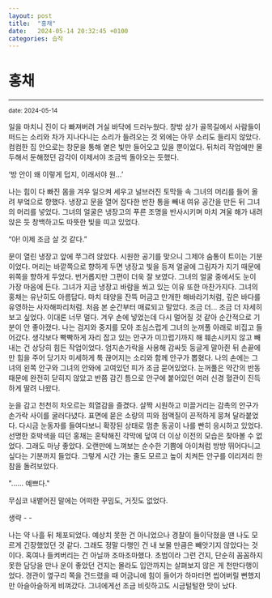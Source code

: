 ```yaml
---
layout: post
title:  "홍채"
date:   2024-05-14 20:32:45 +0100
categories: 습작
---
```


홍채
=============
- - -
  <sup>date:   2024-05-14</sup>


일을 마치니 진이 다 빠져버려 거실 바닥에 드러누웠다. 창밖 상가 골목길에서 사람들이 떠드는 소리와 차가 지나다니는 소리가 들려오는 것 외에는 아무 소리도 들리지 않았다. 컴컴한 집 안으로는 창문을 통해 옅은 빛만 들어오고 있을 뿐이었다. 뒤처리 작업에만 몰두해서 둔해졌던 감각이 이제서야 조금씩 돌아오는 듯했다.

‘방 안이 왜 이렇게 덥지, 이래서야 원…’

나는 힘이 다 빠진 몸을 겨우 일으켜 세우고 널브러진 토막들 속 그녀의 머리를 들어 올려 부엌으로 향했다. 냉장고 문을 열어 잡다한 반찬 통을 빼내 여유 공간을 만든 뒤 그녀의 머리를 넣었다. 그녀의 얼굴은 냉장고의 푸른 조명을 반사시키며 마치 겨울 해가 내려앉은 듯 창백하고도 따뜻한 빛을 띠고 있었다.

“아! 이제 조금 살 것 같다.”

문이 열린 냉장고 앞에 쭈그려 앉았다. 시원한 공기를 맞으니 그제야 숨통이 트이는 기분이었다. 머리는 바깥쪽으로 향하게 두면 냉장고 빛을 등져 얼굴에 그림자가 지기 때문에 위쪽을 향하게 두었다. 번거롭지만 그편이 더욱 잘 보였다. 그녀의 얼굴 중에서도 눈이 가장 마음에 든다. 그녀가 지금 냉장고 바람을 쐬고 있는 이유 또한 마찬가지다. 그녀의 홍채는 유난히도 아름답다. 마치 태양을 잔뜩 머금고 만개한 해바라기처럼, 깊은 바다를 유영하는 사자해파리처럼. 처음 본 순간부터 매료되고 말았다. 조금 더… 조금 더 자세히 보고 싶었다. 이대론 너무 멀다. 겨우 손에 넣었는데 다시 멀어질 것 같아 순간적으로 기분이 안 좋아졌다. 나는 검지와 중지를 모아 조심스럽게 그녀의 눈꺼풀 아래로 비집고 들어갔다. 생각보다 빡빡하게 자리 잡고 있는 안구가 미끄럽기까지 해 훼손시키지 않고 빼내는 건 상당히 힘든 작업이었다. 엄지손가락을 사용해 감싸듯 둥글게 말아쥔 뒤 손끝에만 힘을 주어 당기자 미세하게 툭 끊어지는 소리와 함께 안구가 뽑혔다. 나의 손에는 그녀의 왼쪽 안구와 그녀의 안와에 고여있던 피가 조금 묻어있었다. 눈꺼풀은 약간의 반동 때문에 완전히 닫히지 않았고 반쯤 감긴 틈으로 안구에 붙어있던 여러 신경 혈관이 진득하게 딸려 나왔다.

눈을 감고 천천히 차오르는 희열감을 즐겼다. 살짝 시원하고 미끌거리는 감촉의 안구가 손가락 사이를 굴러다녔다. 표면에 묻은 소량의 피와 점액질이 끈적하게 뭉쳐 달라붙었다. 다시금 눈동자를 들여다보니 확장된 상태로 멈춘 동공이 나를 빤히 응시하고 있었다. 선명한 호박색을 띠던 홍채는 혼탁해진 각막에 덮여 더 이상 이전의 모습은 찾아볼 수 없었다. 그래도 마냥 좋았다. 오랜만에 느껴보는 순수한 기쁨에 아이처럼 방방 뛰어다니고 싶다는 기분까지 들었다. 그렇게 시간 가는 줄도 모르고 높이 치켜든 안구를 이리저리 한참을 돌려보았다.

"...... 예쁘다."

무심코 내뱉어진 말에는 어떠한 꾸밈도, 거짓도 없었다.

생략 - -

나는 약 나흘 뒤 체포되었다. 예상치 못한 건 아니었으나 경찰이 들이닥쳤을 땐 나도 모르게 긴장했었던 것 같다. 그래도 정말 다행인 건 내 보물 만큼은 빼앗기지 않았다는 것이다. 혹여나 들켜버리는 건 아닐까 조마조마했다. 초범이라 그런 건지, 단순히 꼼꼼하지 못한 담당을 만나 운이 좋았던 건지는 몰라도 입안까지는 살펴보지 않은 게 천만다행이었다. 경관이 옆구리 쪽을 건드렸을 때 어금니에 힘이 들어가 하마터면 씹어버릴 뻔했지만 아슬아슬하게 비껴갔다. 그녀에게선 조금 비릿하고도 시금털털한 맛이 났다.

